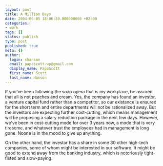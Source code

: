 ```yaml
---
layout: post
title: A Million Days
date: 2004-06-05 18:06:59.000000000 +02:00
categories:
- work
tags: []
status: publish
type: post
published: true
meta: {}
author:
  login: shanson
  email: papascott-wp@gmail.com
  display_name: PapaScott
  first_name: Scott
  last_name: Hanson
---
```

<p>If you've been following the soap opera that is my workplace, be assured that all is not peaches and cream. Yes, the company has found an investor, a venture capital fund rather than a competitor, so our existance is ensured for the short term and entire departments will not be rationalized away. But the investors are expecting further cost-cutting, which means management will be proposing a salary reduction package in the next few days. However, we've been in cost-cutting mode for over 3 years now, a mode that is very tiresome, and whatever trust the employees had in management is long gone. Noone is in the mood to give up anything.</p>
<p>On the other hand, the investor has a share in some 30 other high-tech companies, some of whom might be interested in our software. It might be good to extend away from the banking industry, which is notoriously tight-fisted and slow-paying.</p>
